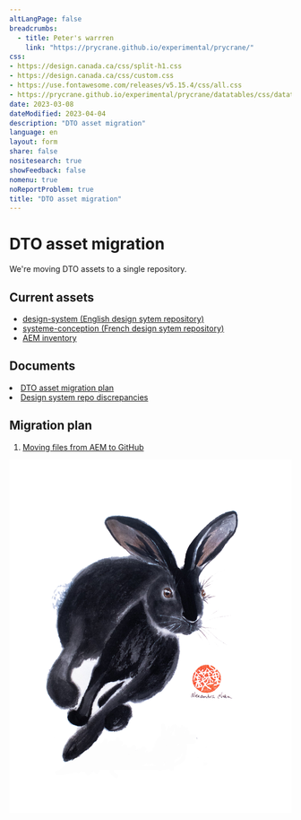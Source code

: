 ```yaml
---
altLangPage: false
breadcrumbs:
  - title: Peter's warrren
    link: "https://prycrane.github.io/experimental/prycrane/"
css:
- https://design.canada.ca/css/split-h1.css
- https://design.canada.ca/css/custom.css
- https://use.fontawesome.com/releases/v5.15.4/css/all.css
- https://prycrane.github.io/experimental/prycrane/datatables/css/datatables-fun.css
date: 2023-03-08
dateModified: 2023-04-04
description: "DTO asset migration"
language: en
layout: form
share: false
nositesearch: true
showFeedback: false
nomenu: true
noReportProblem: true
title: "DTO asset migration"
---
```

<div class="row">
  <div class="col-md-8">
    <h1 property="name" id="wb-cont" dir="ltr">DTO asset migration</h1>
    <p>We're moving DTO assets to a single repository.</p>
    <h2 class="h3 mrgn-tp-lg">Current assets</h2>
    <ul class="fa-ul">
      <li><span class="fa-li"><span class="fas fa-code-branch"></span></span><a href="https://github.com/canada-ca/design-system">design-system (English design sytem repository)</a></li>
      <li><span class="fa-li"><span class="fas fa-code-branch"></span></span><a href="https://github.com/canada-ca/systeme-conception">systeme-conception (French design sytem repository)</a></li>
      <li><span class="fa-li"><span class="fab fa-google-drive"></span></span><a href="https://docs.google.com/spreadsheets/d/1xbBwK4ximVygzuqV0Ie-cbQjEDvyVQLfZExcbLsupkw">AEM inventory</a></li>
    </ul>
    <h2 class="h3 mrgn-tp-lg">Documents</h2>	  
      <li><span class="fa-li"><span class="fab fa-google-drive"></span></span><a href="https://docs.google.com/document/d/1kSPPFdNi_RqGEsKs8ZzOSFGMgsIqdifRFvJKkASEVxs">DTO asset migration plan</a></li>
      <li><span class="fa-li"><span class="fab fa-google-drive"></span></span><a href="https://docs.google.com/spreadsheets/d/1QnfSoKcZWpmUajSMf7fHytgD8khMXoyA">Design system repo discrepancies</a></li>	  
    </ul>	  
    <h2 class="h3 mrgn-tp-lg">Migration plan</h2>
	  <ol>
	  <li><a href="aem-migration.html">Moving files from AEM to GitHub</a></li>
	  </ol>
  </div>
  <div class="col-md-4">
    <div><img src="./images/bunny21a.png" alt="" class="img-responsive"></div>
  </div>
</div>
